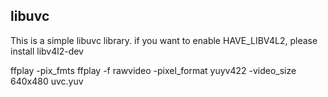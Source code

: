 ## libuvc
This is a simple libuvc library.
if you want to enable HAVE_LIBV4L2, please install libv4l2-dev

ffplay -pix_fmts
ffplay -f rawvideo -pixel_format yuyv422 -video_size 640x480 uvc.yuv
